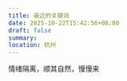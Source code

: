 ```yaml
---
title: 最近的关键词
date: 2025-10-22T15:42:56+08:00
draft: false
summary:
location: 杭州
---
```

情绪隔离，顺其自然，慢慢来